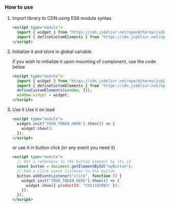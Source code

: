 ### How to use

1. Import library to CDN using ES6 module syntax

   ```html
   <script type="module">
     import { widget } from "https://cdn.jsdelivr.net/npm/@charma/js@1.0.22/dist/index.js";
     import { defineCustomElements } from "https://cdn.jsdelivr.net/npm/@charma/js@1.0.22/dist/loader/index.js";
   </script>
   ```

2. Initialize it and store in global variable.

   if you wish to initialize it upon mounting of component, use the code below

   ```html
   <script type="module">
     import { widget } from "https://cdn.jsdelivr.net/npm/@charma/js@1.0.22/dist/index.js";
     import { defineCustomElements } from "https://cdn.jsdelivr.net/npm/@charma/js@1.0.22/dist/loader/index.js";
     defineCustomElements(window, {});
     window.widget = widget;
   </script>
   ```

3. Use it
   Use it on load

   ```html
   <script type="module">
     widget.init("YOUR_TOKEN_HERE").then(() => {
       widget.show();
     });
   </script>
   ```

   or use it in button click (or any event you need it)

   ```html
   <script type="module">
     // Get a reference to the button element by its id
     const button = document.getElementById("myButton");
     // Add a click event listener to the button
     button.addEventListener("click", function () {
       widget.init("YOUR_TOKEN_HERE").then(() => {
         widget.show({ productId: "CH21181903" });
       });
     });
   </script>
   ```
